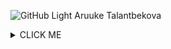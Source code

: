 ![GitHub Light](https://github.com/github-light.png#gh-dark-mode-only)
Aruuke Talantbekova

<details><summary>CLICK ME</summary>
<p>

    ```ruby
      *email: aruuke.talantbekova@alatoo.edu.kg*
      *telegram: @Aruuke*
    ```

</p>
</details>

